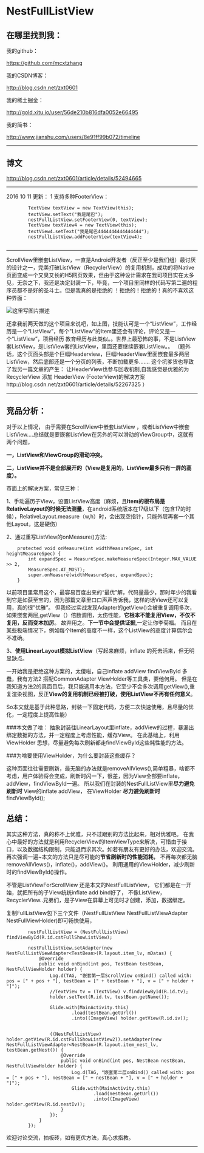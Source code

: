 # NestFullListView

##  在哪里找到我：
我的github：

https://github.com/mcxtzhang

我的CSDN博客：

http://blog.csdn.net/zxt0601

我的稀土掘金：

http://gold.xitu.io/user/56de210b816dfa0052e66495

我的简书：

http://www.jianshu.com/users/8e91ff99b072/timeline
***

## 博文

http://blog.csdn.net/zxt0601/article/details/52494665

---
2016 10 11 更新：
1 支持多种FooterView：
```
        TextView textView = new TextView(this);
        textView.setText("我是尾巴");
        nestFullListView.setFooterView(0, textView);
        TextView textView4 = new TextView(this);
        textView4.setText("我是尾巴4444444444444444");
        nestFullListView.addFooterView(textView4);
        
```
---

ScrollView里嵌套ListView，一直是Android开发者（反正至少是我们组）最讨厌的设计之一，完美打破ListView（RecyclerView）的复用机制，成功的将Native页面变成一个又臭又长的H5网页效果，但由于这种设计需求在我司项目实在太多见，无奈之下，我还是决定封装一下，毕竟，一个项目里同样的代码写第二遍的程序员都不是好的圣斗士。但是我真的是拒绝的 ！拒绝的！拒绝的！真的不喜欢这种界面：

![这里写图片描述](http://img.blog.csdn.net/20160822185350343?watermark/2/text/aHR0cDovL2Jsb2cuY3Nkbi5uZXQv/font/5a6L5L2T/fontsize/400/fill/I0JBQkFCMA==/dissolve/70/gravity/Center)

还拿我前两天做的这个项目来说吧，如上图，技能认可是一个“ListView”，工作经历是一个“ListView”，每个"ListView"的Item里还会有评论，评论又是一个“ListView”，项目经历 教育经历与此类似。。世界上最恐怖的事，不是ListView套ListView，是ListView套的ListView，里面还要继续嵌套ListView。。 
（题外话，这个页面头部是个巨幅Headerview，巨幅HeaderView里面嵌套最多两层ListView，然后底部还是一个分页的列表，不断加载更多.......  这个坑爹货也导致了我另一篇文章的产生： 让HeaderView也参与回收机制,自我感觉是优雅的为 RecyclerView 添加 HeaderView (FooterView)的解决方案http://blog.csdn.net/zxt0601/article/details/52267325 ）
***
##  竞品分析：
对于以上情况， 由于需要在ScrollView中嵌套ListView
，或者ListView中嵌套ListView....总结就是要嵌套ListView在另外的可以滑动的ViewGroup中，这就有两个问题，

**一，ListView和ViewGroup的滑动冲突。**

**二，ListView并不是全部展开的（View是复用的，ListView最多只有一屏的高度）。**

市面上的解决方案，常见三种：

1、手动遍历子View，设置ListView高度（麻烦，且**Item的根布局是RelativeLayout的时候无法测量**，在android系统版本在17级以下（包含17的时候），RelativeLayout.measure（w,h）时，会出现空指针，只能外层再套一个其他Layout，这是硬伤）

2、通过重写ListView的onMeasure()方法:

```
    protected void onMeasure(int widthMeasureSpec, int heightMeasureSpec) {
        int expandSpec = MeasureSpec.makeMeasureSpec(Integer.MAX_VALUE >> 2,
        MeasureSpec.AT_MOST);
        super.onMeasure(widthMeasureSpec, expandSpec);
    }
```

以前项目里常用这个，最容易百度出来的“最优”解，代码量最少，那时年少的我看到它是如获至宝的，因为那篇文章里口口声声告诉我，这样的话View还可以复用，真的很”优雅”。
但我经过实战发现Adapter的getView()会被重复调用多次，如果嵌套两层,getView（）倍数调用，太伤性能，**它根本不能复用View，不仅不复用，反而变本加厉**。
故弃用之。**下一节中会提供证据**,一定让你李菊福。
而且在某些极端情况下，例如每个Item的高度不一样，这个ListView的高度计算偶尔会不准确。

3、**使用LinearLayout模拟ListView**（写起来麻烦，inflate 的死去活来，但无明显缺点。

一开始我是拒绝这种方案的，太傻啦，自己inflate addView findViewById 多蠢，我有方法2 搭配CommonAdapter ViewHolder等工具类，要他何用。
但是在我知道方法2的真面目后，我只能选用本方法，它至少不会多次调用getView(),重复渲染视图，反正**View的复用机制已经被打破，使用ListView不再有任何意义**。

So本文就是基于此种思路，封装一下固定代码，方便二次快速使用，且尽量的优化，一定程度上提高性能）

###本文做了啥：
抽象封装往LinearLayout里inflate，addView的过程，暴漏出绑定数据的方法，并一定程度上考虑性能，缓存View。
在此基础上，利用ViewHolder 思想，尽量避免每次刷新都走findViewById这些耗性能的方法。

###为啥要使用ViewHolder，为什么要封装这些缓存？

 这种页面往往需要刷新，最无脑的办法就是removeAllViews(),简单粗暴，啥都不考虑，用户体验将会变成，刷新时闪一下，很差，因为View全部要inflate，addView，findViewById一遍。
所以我们在封装的NestFullListView里**尽力避免刷新时** View的inflate addView，
在ViewHolder **尽力避免刷新时**  findViewById();




##  总结：
其实这种方法，真的称不上优雅，只不过跟别的方法比起来，相对优雅吧。
在我心中最好的方法就是利用RecyclerView的ItemViewType来解决，可惜由于接口，以及数据结构限制，只能退而求其次。如若有朋友有更好的办法，欢迎交流。
再次强调一遍~本文的方法只是尽可能的**节省刷新时的性能消耗**，
不再每次都无脑removeAllViews()，inflate()，addView()。
利用通用的ViewHolder，减少刷新时的findViewById()操作。

不管是ListViewForScrollView 还是本文的NestFullListView，
它们都是在一开始，就把所有的子View统统inflate add bind好了，
不像ListView，RecyclerView..兄弟们，是子View在屏幕上可见时才创建，添加，数据绑定。



复制FullListView包下三个文件（NestFullListView NestFullListViewAdapter  NestFullViewHolder)即可畅快使用，
```
        nestFullListView = (NestFullListView) findViewById(R.id.cstFullShowListView);

        nestFullListView.setAdapter(new NestFullListViewAdapter<TestBean>(R.layout.item_lv, mDatas) {
            @Override
            public void onBind(int pos, TestBean testBean, NestFullViewHolder holder) {
                Log.d(TAG, "嵌套第一层ScrollView onBind() called with: pos = [" + pos + "], testBean = [" + testBean + "], v = [" + holder + "]");
                //TextView tv = (TextView) v.findViewById(R.id.tv);
                holder.setText(R.id.tv, testBean.getName());

                Glide.with(MainActivity.this)
                        .load(testBean.getUrl())
                        .into((ImageView) holder.getView(R.id.iv));


                ((NestFullListView) holder.getView(R.id.cstFullShowListView2)).setAdapter(new NestFullListViewAdapter<NestBean>(R.layout.item_nest_lv, testBean.getNest()) {
                    @Override
                    public void onBind(int pos, NestBean nestBean, NestFullViewHolder holder) {
                        Log.d(TAG, "嵌套第二层onBind() called with: pos = [" + pos + "], nestBean = [" + nestBean + "], v = [" + holder + "]");
                        Glide.with(MainActivity.this)
                                .load(nestBean.getUrl())
                                .into((ImageView) holder.getView(R.id.nestIv));
                    }
                });
            }
        });
```

欢迎讨论交流，拍板砖，如有更优方法，真心求指教。
***
